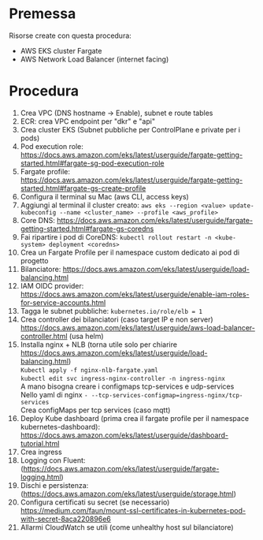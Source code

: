 # Premessa
Risorse create con questa procedura:
- AWS EKS cluster Fargate
- AWS Network Load Balancer (internet facing)

# Procedura
1. Crea VPC (DNS hostname -> Enable), subnet e route tables
2. ECR: crea VPC endpoint per "dkr" e "api"  
3. Crea cluster EKS (Subnet pubbliche per ControlPlane e private per i pods)
4. Pod execution role: https://docs.aws.amazon.com/eks/latest/userguide/fargate-getting-started.html#fargate-sg-pod-execution-role  
5. Fargate profile: https://docs.aws.amazon.com/eks/latest/userguide/fargate-getting-started.html#fargate-gs-create-profile  
6. Configura il terminal su Mac (aws CLI, access keys)  
7. Aggiungi al terminal il cluster creato: ``` aws eks --region <value> update-kubeconfig --name <cluster_name> --profile <aws_profile> ```  
8. Core DNS: https://docs.aws.amazon.com/eks/latest/userguide/fargate-getting-started.html#fargate-gs-coredns  
9. Fai ripartire i pod di CoreDNS: ``` kubectl rollout restart -n <kube-system> deployment <coredns> ```   
11. Crea un Fargate Profile per il namespace custom dedicato ai pod di progetto  
12. Bilanciatore: https://docs.aws.amazon.com/eks/latest/userguide/load-balancing.html  
13. IAM OIDC provider: https://docs.aws.amazon.com/eks/latest/userguide/enable-iam-roles-for-service-accounts.html  
14. Tagga le subnet pubbliche: ``` kubernetes.io/role/elb = 1 ```
15. Crea controller dei bilanciatori (caso target IP e non server) https://docs.aws.amazon.com/eks/latest/userguide/aws-load-balancer-controller.html (usa helm)
16. Installa nginx + NLB (torna utile solo per chiarire https://docs.aws.amazon.com/eks/latest/userguide/load-balancing.html)  
    ``` Kubectl apply -f nginx-nlb-fargate.yaml ```   
    ``` kubectl edit svc ingress-nginx-controller -n ingress-nginx ```  
		A mano bisogna creare i configmaps tcp-services e udp-services  
		Nello yaml di nginx ``` - --tcp-services-configmap=ingress-nginx/tcp-services ```  
		Crea configMaps per tcp services (caso mqtt)  
15. Deploy Kube dashboard (prima crea il fargate profile per il namespace kubernetes-dashboard): https://docs.aws.amazon.com/eks/latest/userguide/dashboard-tutorial.html  
16. Crea ingress
17. Logging con Fluent: (https://docs.aws.amazon.com/eks/latest/userguide/fargate-logging.html)  
18. Dischi e persistenza: (https://docs.aws.amazon.com/eks/latest/userguide/storage.html)  
19. Configura certificati su secret (se necessario) https://medium.com/faun/mount-ssl-certificates-in-kubernetes-pod-with-secret-8aca220896e6  
20. Allarmi CloudWatch se utili (come unhealthy host sul bilanciatore)  
